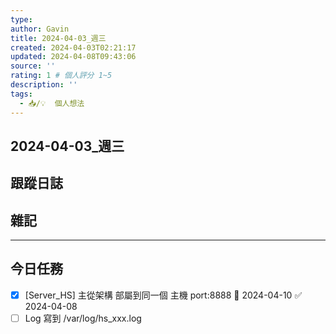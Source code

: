 ```yaml
---
type:
author: Gavin
title: 2024-04-03_週三
created: 2024-04-03T02:21:17
updated: 2024-04-08T09:43:06
source: ''
rating: 1 # 個人評分 1~5
description: ''
tags:
  - 📥/💡  個人想法
---
```


## 2024-04-03_週三

## 跟蹤日誌

## 雜記

---
## 今日任務

- [x] [Server_HS] 主從架構 部屬到同一個 主機 port:8888 📅 2024-04-10 ✅ 2024-04-08
- [ ] Log 寫到 /var/log/hs_xxx.log
